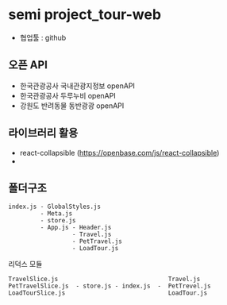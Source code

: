 # semi project_tour-web
- 협업툴 : github


## 오픈 API
- 한국관광공사 국내관광지정보 openAPI
- 한국관광공사 두루누비 openAPI
- 강원도 반려동물 동반광광 openAPI

## 라이브러리 활용
- react-collapsible (https://openbase.com/js/react-collapsible)
- 


## 폴더구조
```
index.js - GlobalStyles.js
         - Meta.js
         - store.js
         - App.js - Header.js
                  - Travel.js 
                  - PetTravel.js
                  - LoadTour.js
```
리덕스 모듈
```
TravelSlice.js                               Travel.js
PetTravelSlice.js  - store.js - index.js  -  PetTrevel.js
LoadTourSlice.js                             LoadTour.js
```